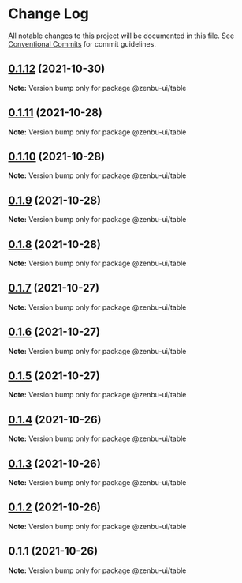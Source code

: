 # Change Log

All notable changes to this project will be documented in this file.
See [Conventional Commits](https://conventionalcommits.org) for commit guidelines.

## [0.1.12](https://github.com/KodepandaID/zenbu-ui/compare/@zenbu-ui/table@0.1.11...@zenbu-ui/table@0.1.12) (2021-10-30)

**Note:** Version bump only for package @zenbu-ui/table





## [0.1.11](https://github.com/KodepandaID/zenbu-ui/compare/@zenbu-ui/table@0.1.10...@zenbu-ui/table@0.1.11) (2021-10-28)

**Note:** Version bump only for package @zenbu-ui/table





## [0.1.10](https://github.com/KodepandaID/zenbu-ui/compare/@zenbu-ui/table@0.1.9...@zenbu-ui/table@0.1.10) (2021-10-28)

**Note:** Version bump only for package @zenbu-ui/table





## [0.1.9](https://github.com/KodepandaID/zenbu-ui/compare/@zenbu-ui/table@0.1.8...@zenbu-ui/table@0.1.9) (2021-10-28)

**Note:** Version bump only for package @zenbu-ui/table





## [0.1.8](https://github.com/KodepandaID/zenbu-ui/compare/@zenbu-ui/table@0.1.7...@zenbu-ui/table@0.1.8) (2021-10-28)

**Note:** Version bump only for package @zenbu-ui/table





## [0.1.7](https://github.com/KodepandaID/zenbu-ui/compare/@zenbu-ui/table@0.1.6...@zenbu-ui/table@0.1.7) (2021-10-27)

**Note:** Version bump only for package @zenbu-ui/table





## [0.1.6](https://github.com/KodepandaID/zenbu-ui/compare/@zenbu-ui/table@0.1.5...@zenbu-ui/table@0.1.6) (2021-10-27)

**Note:** Version bump only for package @zenbu-ui/table





## [0.1.5](https://github.com/KodepandaID/zenbu-ui/compare/@zenbu-ui/table@0.1.4...@zenbu-ui/table@0.1.5) (2021-10-27)

**Note:** Version bump only for package @zenbu-ui/table





## [0.1.4](https://github.com/KodepandaID/zenbu-ui/compare/@zenbu-ui/table@0.1.3...@zenbu-ui/table@0.1.4) (2021-10-26)

**Note:** Version bump only for package @zenbu-ui/table





## [0.1.3](https://github.com/KodepandaID/zenbu-ui/compare/@zenbu-ui/table@0.1.2...@zenbu-ui/table@0.1.3) (2021-10-26)

**Note:** Version bump only for package @zenbu-ui/table





## [0.1.2](https://github.com/KodepandaID/zenbu-ui/compare/@zenbu-ui/table@0.1.1...@zenbu-ui/table@0.1.2) (2021-10-26)

**Note:** Version bump only for package @zenbu-ui/table





## 0.1.1 (2021-10-26)

**Note:** Version bump only for package @zenbu-ui/table

